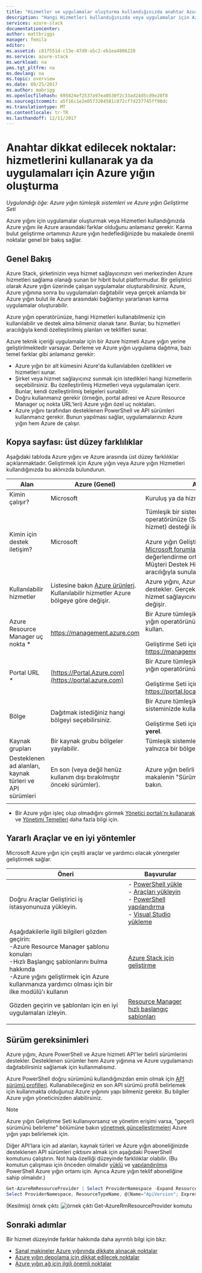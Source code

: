 ```yaml
---
title: "Hizmetler ve uygulamalar oluşturma kullandığınızda anahtar Azure ve Azure yığın arasındaki farklar | Microsoft Docs"
description: "Hangi Hizmetleri kullandığınızda veya uygulamalar için Azure yığın oluşturma bilmeniz gerekir."
services: azure-stack
documentationcenter: 
author: mattbriggs
manager: femila
editor: 
ms.assetid: c81f551d-c13e-47d9-a5c2-eb1ea4806228
ms.service: azure-stack
ms.workload: na
pms.tgt_pltfrm: na
ms.devlang: na
ms.topic: overview
ms.date: 09/25/2017
ms.author: mabrigg
ms.openlocfilehash: 695824ef2537a97ea0530f2c33ad24d5cd9e20f8
ms.sourcegitcommit: a5f16c1e2e0573204581c072cf7d237745ff98dc
ms.translationtype: MT
ms.contentlocale: tr-TR
ms.lasthandoff: 12/11/2017
---
```

# <a name="key-considerations-using-services-or-building-apps-for-azure-stack"></a>Anahtar dikkat edilecek noktalar: hizmetlerini kullanarak ya da uygulamaları için Azure yığın oluşturma

*Uygulandığı öğe: Azure yığın tümleşik sistemleri ve Azure yığın Geliştirme Seti*

Azure yığını için uygulamalar oluşturmak veya Hizmetleri kullandığınızda Azure yığını ile Azure arasındaki farklar olduğunu anlamanız gerekir. Karma bulut geliştirme ortamınızı Azure yığın hedeflediğinizde bu makalede önemli noktalar genel bir bakış sağlar.

## <a name="overview"></a>Genel Bakış

Azure Stack, şirketinizin veya hizmet sağlayıcınızın veri merkezinden Azure hizmetleri sağlama olanağı sunan bir hibrit bulut platformudur. Bir geliştirici olarak Azure yığın üzerinde çalışan uygulamalar oluşturabilirsiniz. Azure, Azure yığınına sonra bu uygulamaları dağıtabilir veya gerçek anlamda bir Azure yığın bulut ile Azure arasındaki bağlantıyı yararlanan karma uygulamalar oluşturabilir.

Azure yığın operatörünüze, hangi Hizmetleri kullanabilmeniz için kullanılabilir ve destek alma bilmeniz olanak tanır. Bunlar, bu hizmetleri aracılığıyla kendi özelleştirilmiş planları ve teklifleri sunar.

Azure teknik içeriği uygulamalar için bir Azure hizmeti Azure yığın yerine geliştirilmektedir varsayar. Derleme ve Azure yığın uygulama dağıtma, bazı temel farklar gibi anlamanız gerekir:

* Azure yığın bir alt kümesini Azure'da kullanılabilen özellikleri ve hizmetleri sunar.
* Şirket veya hizmet sağlayıcınız sunmak için istedikleri hangi hizmetlerin seçebilirsiniz. Bu özelleştirilmiş Hizmetleri veya uygulamaları içerir. Bunlar, kendi özelleştirilmiş belgeleri sunabilir.
* Doğru kullanmanız gerekir (örneğin, portal adresi ve Azure Resource Manager uç nokta URL'leri) Azure yığın özel uç noktaları.
* Azure yığını tarafından desteklenen PowerShell ve API sürümleri kullanmanız gerekir. Bunun yapılması sağlar, uygulamalarınızı Azure yığın hem Azure de çalışır.

## <a name="cheat-sheet-high-level-differences"></a>Kopya sayfası: üst düzey farklılıklar

Aşağıdaki tabloda Azure yığını ve Azure arasında üst düzey farklılıklar açıklanmaktadır. Geliştirmek için Azure yığın veya Azure yığın Hizmetleri kullandığınızda bu aklınızda bulundurun.

| Alan | Azure (Genel) | Azure Stack |
| -------- | ------------- | ----------|
| Kimin çalışır? | Microsoft | Kuruluş ya da hizmet sağlayıcısı.|
| Kimin için destek iletişim? | Microsoft | Tümleşik bir sistem için Azure yığın operatörünüze (Sağlayıcınızdaki kuruluş veya hizmet) desteği ile iletişime geçin.<br><br>Azure yığın Geliştirme Seti desteği ziyaret [Microsoft forumları](https://social.msdn.microsoft.com/Forums/home?forum=azurestack). Geliştirme Seti bir değerlendirme ortamı olduğundan, Microsoft Müşteri Destek Hizmetleri'ne (CSS) aracılığıyla sunulan resmi desteği yoktur.
| Kullanılabilir hizmetler | Listesine bakın [Azure ürünleri](https://azure.microsoft.com/services/?b=17.04b). Kullanılabilir hizmetler Azure bölgeye göre değişir. | Azure yığını, Azure hizmetleri kümesini destekler. Gerçek Hizmetleri, kuruluş veya hizmet sağlayıcınızın sunmak seçtiği göre değişir.
| Azure Resource Manager uç nokta * | https://management.azure.com | Bir Azure tümleşik yığını sistemi için Azure yığın operatörünüze sağlanan uç noktası kullan.<br><br>Geliştirme Seti için kullanın: https://management.local.azurestack.external
| Portal URL * | [https://Portal.Azure.com](https://portal.azure.com) | Bir Azure tümleşik yığını sistemi için Azure yığın operatörünüze sağlanan URL'sine gidin.<br><br>Geliştirme Seti için kullanın: https://portal.local.azurestack.external
| Bölge | Dağıtmak istediğiniz hangi bölgeyi seçebilirsiniz. | Bir Azure tümleşik yığını sistemi için sisteminizde kullanılabilir bir bölge kullanın.<br><br>Geliştirme Seti için bölge her zaman olacaktır **yerel**.
| Kaynak grupları | Bir kaynak grubu bölgeler yayılabilir. | Tümleşik sistemleri ve Geliştirme Seti için yalnızca bir bölgesi yoktur.
|Desteklenen ad alanları, kaynak türleri ve API sürümleri | En son (veya değil henüz kullanım dışı bırakılmıştır önceki sürümler). | Azure yığın belirli sürümlerini destekler. Bu makalenin "Sürüm gereksinimleri" bölümüne bakın.
| | |

* Bir Azure yığın işleç olup olmadığını görmek [Yönetici portalı'nı kullanarak](../azure-stack-manage-portals.md) ve [Yönetimi Temelleri](../azure-stack-manage-basics.md) daha fazla bilgi için.

## <a name="helpful-tools-and-best-practices"></a>Yararlı Araçlar ve en iyi yöntemler
 
 Microsoft Azure yığın için çeşitli araçlar ve yardımcı olacak yönergeler geliştirmek sağlar.

| Öneri | Başvurular | 
| -------- | ------------- | 
| Doğru Araçlar Geliştirici iş istasyonunuza yükleyin. | - [PowerShell yükle](azure-stack-powershell-install.md)<br>- [Araçları yükleyin](azure-stack-powershell-download.md)<br>- [PowerShell yapılandırma](azure-stack-powershell-configure-user.md)<br>- [Visual Studio yükleme](azure-stack-install-visual-studio.md) 
| Aşağıdakilerle ilgili bilgileri gözden geçirin:<br>-Azure Resource Manager şablonu konuları<br>-Hızlı Başlangıç şablonlarını bulma hakkında<br>-Azure yığını geliştirmek için Azure kullanmanıza yardımcı olması için bir ilke modülü'ı kullanın | [Azure Stack için geliştirme](azure-stack-developer.md) | 
| Gözden geçirin ve şablonları için en iyi uygulamaları izleyin. | [Resource Manager hızlı başlangıç şablonları](https://github.com/Azure/azure-quickstart-templates/blob/master/1-CONTRIBUTION-GUIDE/best-practices.md#best-practices)
| | |

## <a name="version-requirements"></a>Sürüm gereksinimleri

Azure yığını, Azure PowerShell ve Azure hizmeti API'ler belirli sürümlerini destekler. Desteklenen sürümler hem Azure yığınına ve Azure uygulamanızı dağıtabilirsiniz sağlamak için kullanmalısınız.

Azure PowerShell doğru sürümünü kullandığınızdan emin olmak için [API sürümü profilleri](azure-stack-version-profiles.md). Kullanabileceğiniz en son API sürümü profili belirlemek için kullanmakta olduğunuz Azure yığınını yapı bilmeniz gerekir. Bu bilgiler Azure yığın yöneticinizden alabilirsiniz.

>[!NOTE]
 Azure yığın Geliştirme Seti kullanıyorsanız ve yönetim erişimi varsa, "geçerli sürümünü belirleme" bölümüne bakın [yönetmek güncelleştirmeleri](https://docs.microsoft.com/azure/azure-stack/azure-stack-updates#determine-the-current-version) Azure yığın yapı belirlemek için.

Diğer API'lara için ad alanları, kaynak türleri ve Azure yığın aboneliğinizde desteklenen API sürümleri çıktısını almak için aşağıdaki PowerShell komutunu çalıştırın. Not hala özelliği düzeyinde farklılıklar olabilir. (Bu komutun çalışması için önceden olmalıdır [yüklü](azure-stack-powershell-install.md) ve [yapılandırılmış](azure-stack-powershell-configure-user.md) PowerShell Azure yığın ortamı için. Ayrıca Azure yığın teklif aboneliğine sahip olmalıdır.)

 ```powershell
Get-AzureRmResourceProvider | Select ProviderNamespace -Expand ResourceTypes | Select * -Expand ApiVersions | `
Select ProviderNamespace, ResourceTypeName, @{Name="ApiVersion"; Expression={$_}} 
```

(Kesilmiş) örnek çıktı: ![örnek çıktı Get-AzureRmResourceProvider komutu](media/azure-stack-considerations/image1.png)
 
## <a name="next-steps"></a>Sonraki adımlar

Bir hizmet düzeyinde farklar hakkında daha ayrıntılı bilgi için bkz:

* [Sanal makineler Azure yığınında dikkate alınacak noktalar](azure-stack-vm-considerations.md)
* [Azure yığın depolama için dikkat edilecek noktalar](azure-stack-acs-differences.md)
* [Azure yığın ağ için ilgili önemli noktalar](azure-stack-network-differences.md)

